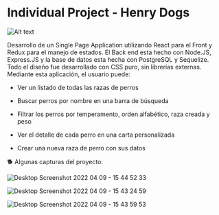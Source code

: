 # Individual Project - Henry Dogs

<img src="https://seeklogo.com/images/B/black-dog-circle-logo-7032FEC424-seeklogo.com.png" alt="Alt text" title="Optional title">

Desarrollo de un Single Page Application utilizando React para el Front y Redux para el manejo de estados. El Back end esta hecho con Node.JS, Express.JS y la base de datos esta hecha con PostgreSQL y Sequelize. Todo el diseño fue desarrollado con CSS puro, sin librerías externas. Mediante esta aplicación, el usuario puede:

- Ver un listado de todas las razas de perros

- Buscar perros por nombre en una barra de búsqueda
 
- Filtrar los perros por temperamento, orden alfabético, raza creada y peso
 
- Ver el detalle de cada perro en una carta personalizada

- Crear una nueva raza de perro con sus datos

🐕 Algunas capturas del proyecto: 

![Desktop Screenshot 2022 04 09 - 15 44 52 33](https://user-images.githubusercontent.com/84095731/162625885-0131cf2f-4ba4-414a-b4a0-c7815b9b8fb6.png)

![Desktop Screenshot 2022 04 09 - 15 43 24 59](https://user-images.githubusercontent.com/84095731/162625819-f92e0950-74fd-4340-969f-6d93d0172cfe.png)

![Desktop Screenshot 2022 04 09 - 15 43 59 53](https://user-images.githubusercontent.com/84095731/162625866-550d075f-5d5f-4701-b9b3-6d1cba469159.png)




